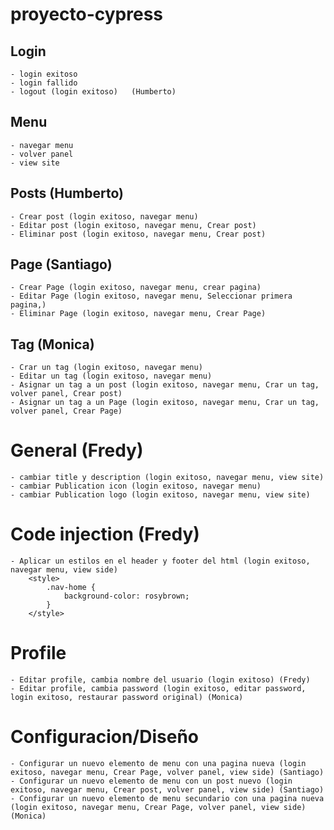 # proyecto-cypress

## Login
    - login exitoso 
    - login fallido 
    - logout (login exitoso)   (Humberto)

## Menu
    - navegar menu
    - volver panel
    - view site

## Posts (Humberto)
    - Crear post (login exitoso, navegar menu)
    - Editar post (login exitoso, navegar menu, Crear post)
    - Eliminar post (login exitoso, navegar menu, Crear post)
   
## Page (Santiago) 
    - Crear Page (login exitoso, navegar menu, crear pagina)
    - Editar Page (login exitoso, navegar menu, Seleccionar primera pagina,)
    - Eliminar Page (login exitoso, navegar menu, Crear Page)

## Tag (Monica)
    - Crar un tag (login exitoso, navegar menu)
    - Editar un tag (login exitoso, navegar menu)
    - Asignar un tag a un post (login exitoso, navegar menu, Crar un tag, volver panel, Crear post)
    - Asignar un tag a un Page (login exitoso, navegar menu, Crar un tag, volver panel, Crear Page)

# General (Fredy)
    - cambiar title y description (login exitoso, navegar menu, view site)
    - cambiar Publication icon (login exitoso, navegar menu)
    - cambiar Publication logo (login exitoso, navegar menu, view site)

# Code injection (Fredy)
    - Aplicar un estilos en el header y footer del html (login exitoso, navegar menu, view side)
        <style>
            .nav-home {
                background-color: rosybrown;
            }
        </style>

# Profile 
    - Editar profile, cambia nombre del usuario (login exitoso) (Fredy)
    - Editar profile, cambia password (login exitoso, editar password, login exitoso, restaurar password original) (Monica)

# Configuracion/Diseño 
    - Configurar un nuevo elemento de menu con una pagina nueva (login exitoso, navegar menu, Crear Page, volver panel, view side) (Santiago)
    - Configurar un nuevo elemento de menu con un post nuevo (login exitoso, navegar menu, Crear post, volver panel, view side) (Santiago)
    - Configurar un nuevo elemento de menu secundario con una pagina nueva (login exitoso, navegar menu, Crear Page, volver panel, view side) (Monica)